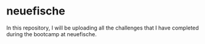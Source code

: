 # neuefische

In this repository, I will be uploading all the challenges that I have completed during the bootcamp at neuefische.
